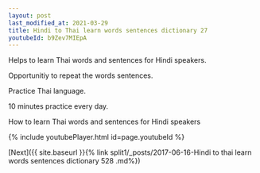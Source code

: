 ```yaml
---
layout: post
last_modified_at: 2021-03-29
title: Hindi to Thai learn words sentences dictionary 27 
youtubeId: b9Zev7MIEpA
---
```

 
 
Helps to learn Thai words and sentences for Hindi speakers.

Opportunitiy to repeat the words sentences. 

Practice Thai language. 
 
10 minutes practice every day. 
 
How to learn Thai words and sentences for Hindi speakers 
 
{% include youtubePlayer.html id=page.youtubeId %}
 
 
[Next]({{ site.baseurl }}{% link  split1/_posts/2017-06-16-Hindi to thai learn words sentences dictionary 528 .md%})
 
